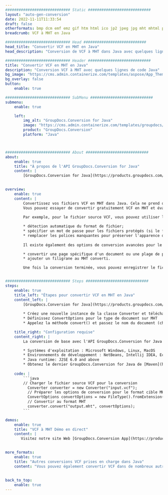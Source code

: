 ```yaml
---
############################# Static ############################
layout: "auto-gen-conversion"
date: 2022-11-11T11:33:54
draft: false
otherformats: bmp dcm emf emz gif htm html ico jp2 jpeg jpg mht mhtml png psb psd svg svgz tga tif tiff webp wmf wmz
breadcrumb: VCF à MHT en Java

############################# Head ############################
head_title: "Convertir VCF en MHT en Java"
head_description: "Conversion de VCF à MHT dans Java avec quelques lignes de code. Convertissez plus de 160 formats de fichiers à l'aide de l'API de conversion de documents GroupDocs pour Java"

############################# Header ############################
title: "Convertir VCF en MHT en Java"
description: "Conversion VCF à MHT avec quelques lignes de code Java"
bg_image: "https://cms.admin.containerize.com/templates/aspose/App_Themes/V3/images/bg/header1.png"
bg_overlay: false
button:
    enable: true

############################# SubMenu ############################
submenu:
    enable: true

    left:
        img_alt: "GroupDocs.Conversion for Java"
        image: "https://cms.admin.containerize.com/templates/groupdocs/images/product-logos/90x90-noborder/groupdocs-conversion-java.png"
        product: "GroupDocs.Conversion"
        platform: "Java"



############################# About ############################
about:
    enable: true
    title: "À propos de l'API GroupDocs.Conversion for Java"
    content: |
        [GroupDocs.Conversion for Java](https://products.groupdocs.com/conversion/java/) est une API de conversion de format de fichier avancée pour la conversion entre les formats d'image et de document populaires tels que Microsoft Office, OpenDocument, PDF, HTML, e-mail, CAO. et bien plus encore avec seulement quelques lignes de code. L'API native détecte automatiquement les formats des documents originaux et propose de nombreuses options de personnalisation des documents convertis. Outre la fonction d'extraction d'informations d'un document, il prend également en charge la mise en cache des résultats de conversion sur le disque local par défaut. Cependant, tout type de stockage de cache peut être pris en charge en implémentant les interfaces appropriées - Amazon S3, Dropbox, Google Drive, Windows Azure, Reddis ou tout autre.
    

overview:
    enable: true
    content: |
        Convertissez vos fichiers VCF en MHT dans Java. Cela ne prend que quelques lignes de code Java sur n'importe quelle plate-forme de votre choix, telle que Windows, Linux, macOS.
        Vous pouvez essayer de convertir gratuitement VCF en MHT et évaluer la qualité des résultats de conversion. En plus des scripts de conversion de fichiers simples, vous pouvez essayer des options plus sophistiquées pour charger le fichier source VCF et stocker la sortie MHT. 
        
        Par exemple, pour le fichier source VCF, vous pouvez utiliser les options de chargement suivantes :

        * détection automatique du format de fichier;
        * spécifier un mot de passe pour les fichiers protégés (si le format de fichier le prend en charge);
        * remplacer les polices manquantes pour préserver l'apparence du document.
        
        Il existe également des options de conversion avancées pour le fichier MHT :

        * convertir une page spécifique d'un document ou une plage de pages;
        * ajouter un filigrane au MHT converti.

        Une fois la conversion terminée, vous pouvez enregistrer le fichier MHT dans votre chemin de fichier local ou dans un stockage tiers tel que FTP, Amazon S3, Google Drive, Dropbox, etc. Veuillez noter - pour convertir VCF à MHT, vous n'avez pas besoin d'installer de logiciel supplémentaire, tel que MS Office, Open Office, Adobe Acrobat Reader, etc.


############################# Steps ############################
steps:
    enable: true
    title_left: "Étapes pour convertir VCF en MHT en Java"
    content_left: |
        [GroupDocs.Conversion for Java](https://products.groupdocs.com/conversion/java/) permet aux développeurs de convertir facilement le fichier VCF en MHT avec quelques lignes de code.
        
        * Créez une nouvelle instance de la classe Converter et téléchargez le fichier VCF avec le chemin complet
        * Définissez ConvertOptions pour le type de document sur MHT
        * Appelez la méthode convert() et passez le nom du document (chemin complet) et le format (MHT) en tant que paramètre

    title_right: "Configuration requise"
    content_right: |
        La conversion de base avec l'API GroupDocs.Conversion for Java peut être effectuée avec seulement quelques lignes de code. Nos API sont prises en charge sur toutes les principales plates-formes et systèmes d'exploitation. Avant d'exécuter le code ci-dessous, assurez-vous que les prérequis suivants sont installés sur votre système.

        * Systèmes d'exploitation : Microsoft Windows, Linux, MacOS
        * Environnements de développement : NetBeans, Intellij IDEA, Eclipse, etc.
        * Java runtime: J2SE 6.0 and above
        * Obtenez le dernier GroupDocs.Conversion for Java de [Maven](https://repository.groupdocs.com/webapp/#/artifacts/browse/tree/General/repo/com/groupdocs/groupdocs-conversion)
         
    code: |
        ```java    
        // Charger le fichier source VCF pour la conversion
          Converter converter = new Converter("input.vcf");
          // Préparer les options de conversion pour le format cible MHT
          ConvertOptions convertOptions = new FileType().fromExtension("mht").getConvertOptions();
          // Convertir au format MHT
          converter.convert("output.mht", convertOptions);
        ```

demos:
    enable: true
    title: "VCF à MHT Démo en direct"
    content: |
       Visitez notre site Web [GroupDocs.Conversion App](https://products.groupdocs.app/conversion/family) et essayez la conversion VCF à MHT maintenant. La démo gratuite présente les avantages suivants
          

more_formats:
    enable: true
    title: "Autres conversions VCF prises en charge dans Java"
    content: "Vous pouvez également convertir VCF dans de nombreux autres formats de fichiers. Veuillez consulter la liste ci-dessous."
       
       
back_to_top:
    enable: true
---
```

